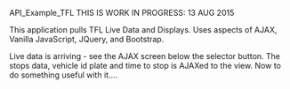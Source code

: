API_Example_TFL  THIS IS WORK IN PROGRESS: 13 AUG 2015

This application pulls TFL Live Data and Displays.  Uses aspects of AJAX, Vanilla JavaScript, JQuery, and Bootstrap.

Live data is arriving - see the AJAX screen below the selector button.
The stops data, vehicle id plate and time to stop is AJAXed to the view.
Now to do something useful with it....

